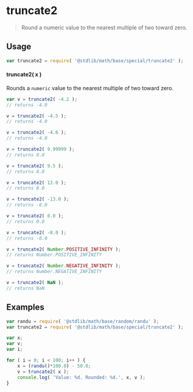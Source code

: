# truncate2

> Round a numeric value to the nearest multiple of two toward zero.


<section class="usage">

## Usage

``` javascript
var truncate2 = require( '@stdlib/math/base/special/truncate2' );
```

#### truncate2( x )

Rounds a `numeric` value to the nearest multiple of two toward zero.

``` javascript
var v = truncate2( -4.2 );
// returns -4.0

v = truncate2( -4.5 );
// returns -4.0

v = truncate2( -4.6 );
// returns -4.0

v = truncate2( 9.99999 );
// returns 8.0

v = truncate2( 9.5 );
// returns 8.0

v = truncate2( 13.0 );
// returns 8.0

v = truncate2( -13.0 );
// returns -8.0

v = truncate2( 0.0 );
// returns 0.0

v = truncate2( -0.0 );
// returns -0.0

v = truncate2( Number.POSITIVE_INFINITY );
// returns Number.POSITIVE_INFINITY

v = truncate2( Number.NEGATIVE_INFINITY );
// returns Number.NEGATIVE_INFINITY

v = truncate2( NaN );
// returns NaN
```

</section>

<!-- /.usage -->


<section class="examples">

## Examples

``` javascript
var randu = require( '@stdlib/math/base/random/randu' );
var truncate2 = require( '@stdlib/math/base/special/truncate2' );

var x;
var v;
var i;

for ( i = 0; i < 100; i++ ) {
    x = (randu()*100.0) - 50.0;
    v = truncate2( x );
    console.log( 'Value: %d. Rounded: %d.', x, v );
}
```

</section>

<!-- /.examples -->


<section class="links">

</section>

<!-- /.links -->
